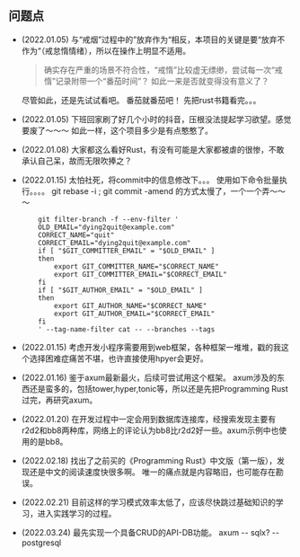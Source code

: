 ## 问题点


- (2022.01.05) 与“戒烟”过程中的”放弃作为“相反，本项目的关键是要“放弃不作为“（戒怠惰情绪），所以在操作上明显不适用。

    > 确实存在严重的场景不符合性，“戒惰”比较虚无缥缈，尝试每一次“戒惰”记录附带一个“番茄时间”？ 如此一来是否就变得没有意义了？ 

    尽管如此，还是先试试看吧。 番茄就番茄吧！ 先把rust书籍看完。。。

- (2022.01.05) 下班回家刷了好几个小时的抖音，压根没法提起学习欲望。感觉要废了～～～   如此一样，这个项目多少是有点憨憨了。

- (2022.01.08) 大家都这么看好Rust，有没有可能是大家都被虐的很惨，不敢承认自己呆，故而无限吹捧之？

- (2022.01.15) 太怕社死，将commit中的信息修改下。。。
    使用如下命令批量执行。。。。   git rebase -i ; git commit -amend 的方式太慢了，一个一个弄～～～
    ```
        git filter-branch -f --env-filter '
        OLD_EMAIL="dying2quit@example.com"
        CORRECT_NAME="quit"
        CORRECT_EMAIL="dying2quit@example.com"
        if [ "$GIT_COMMITTER_EMAIL" = "$OLD_EMAIL" ]
        then
            export GIT_COMMITTER_NAME="$CORRECT_NAME"
            export GIT_COMMITTER_EMAIL="$CORRECT_EMAIL"
        fi
        if [ "$GIT_AUTHOR_EMAIL" = "$OLD_EMAIL" ]
        then
            export GIT_AUTHOR_NAME="$CORRECT_NAME"
            export GIT_AUTHOR_EMAIL="$CORRECT_EMAIL"
        fi
        ' --tag-name-filter cat -- --branches --tags
    ```

- (2022.01.15) 考虑开发小程序需要用到web框架，各种框架一堆堆，戳的我这个选择困难症痛苦不堪，也许直接使用hpyer会更好。

- (2022.01.16) 鉴于axum最新最火，后续可尝试用这个框架。 axum涉及的东西还是蛮多的，包括tower,hyper,tonic等，所以还是先把Programming Rust过完，再研究axum。

- (2022.01.20) 在开发过程中一定会用到数据库连接库，经搜索发现主要有r2d2和bb8两种库，网络上的评论认为bb8比r2d2好一些。axum示例中也使用的是bb8。

- (2022.02.18) 找出了之前买的《Programming Rust》中文版（第一版），发现还是中文的阅读速度快很多啊。  唯一的痛点就是内容略旧，也可能存在勘误。

- (2022.02.21) 目前这样的学习模式效率太低了，应该尽快跳过基础知识的学习，进入实践学习的过程。

- (2022.03.24) 最先实现一个具备CRUD的API-DB功能。  axum -- sqlx? -- postgresql